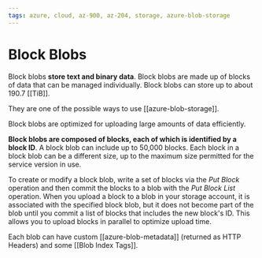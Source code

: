 ```yaml
---
tags: azure, cloud, az-900, az-204, storage, azure-blob-storage
---
```


# Block Blobs

Block blobs **store text and binary data**. Block blobs are made up of blocks of data that can be managed individually. Block blobs can store up to about 190.7 [[TiB]].

They are one of the possible ways to use [[azure-blob-storage]].

Block blobs are optimized for uploading large amounts of data efficiently.

**Block blobs are composed of blocks, each of which is identified by a block ID**. A block blob can include up to 50,000 blocks. Each block in a block blob can be a different size, up to the maximum size permitted for the service version in use.

To create or modify a block blob, write a set of blocks via the _Put Block_ operation and then commit the blocks to a blob with the _Put Block List_ operation. When you upload a block to a blob in your storage account, it is associated with the specified block blob, but it does not become part of the blob until you commit a list of blocks that includes the new block's ID. This allows you to upload blocks in parallel to optimize upload time.

Each blob can have custom [[azure-blob-metadata]] (returned as HTTP Headers) and some [[Blob Index Tags]].
